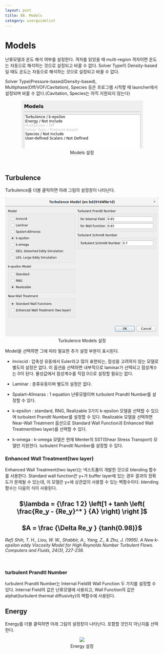 ```yaml
---
layout: post
title: 08. Models
category: userguidelist
---
```


# Models

난류모델과 온도 해석 여부를 설정한다. 격자를 읽었을 때 multi-region 격자이면 온도는 자동으로 해석하는 것으로 설정되고 바꿀 수 없다. Solver Type이 Density-based일 때도 온도는 자동으로 해석하는 것으로 설정되고 바꿀 수 없다.

Solver Type(Pressure-based/Density-based), Multiphase(Off/VOF/Cavitation),  Species 등은 프로그램 시작할 때 launcher에서 설정되며 바꿀 수 없다.(Cavitation, Species는 아직 지원되지 않는다)

<p align='center'>
    <img src="https://github.com/nextfoam/baram-pages/raw/main/screenshots/pic/models.png"><br> Models 설정
</p>
<br>

## Turbulence

Turbulence를 더블 클릭하면 아래 그림의 설정창이 나타난다.

<p align='center'>
    <img src="https://github.com/nextfoam/baram-pages/raw/main/screenshots/pic/turbulence.png"><br> Turbulence Models 설정
</p>

Model을 선택하면 그에 따라 필요한 추가 설정 부분이 표시된다.

* Inviscid : 압축성 유동에서 Euler라고 많이 표현되는, 점성을 고려하지 않는 모델로 별도의 설정은 없다. 이 옵션을 선택하면 내부적으로 laminar가 선택되고 점성계수는 0이 된다. 물성값에서 점성계수를 직접 0으로 설정할 필요는 없다.

* Laminar : 층류유동이며 별도의 설정은 없다.

* Spalart-Allmaras : 1 equation 난류모델이며 turbulent Prandtl Number를 설정할 수 있다.

* k-epsilon : standard, RNG, Realizable 3가지 k-epsilon 모델을 선택할 수 있으며 turbulent Prandtl Number를 설정할 수 있다. Realizable 모델을 선택하면 Near-Wall Treatment 옵션으로 Standard Wall Function과 Enhanced Wall Treatment(two layer)를 선택할 수 있다.

* k-omega : k-omega 모델은 현재 Menter의 SST(Shear Stress Transport) 모델만 지원한다. turbulent Prandtl Number를 설정할 수 있다.


### Enhanced Wall Treatment(two layer)

Enhanced Wall Treatment(two layer)는 넥스트폼이 개발한 것으로 blending 함수를 사용한다. Standard wall function은 y+가 buffer layer에 있는 경우 결과의 정확도가 문제될 수 있는데, 이 모델은 y+에 상관없이 사용할 수 있는 벽함수이다. blending 함수는 다음의 식이 사용된다.

<h2 style="text-align: center">
$\lambda = {\frac 1 2} \left[1 + tanh \left( \frac{Re_y - {Re_y}^* } {A} \right) \right ]$


<h2 style="text-align: center">
$A = \frac {\Delta Re_y } {tanh(0.98)}$
</h2>

*Ref) Shih, T. H., Liou, W. W., Shabbir, A., Yang, Z., & Zhu, J. (1995). A New k-epsilon eddy Viscosity Model for High Reynolds Number Turbulent Flows. Computers and Fluids, 24(3), 227-238.*

<br>

### turbulent Prandtl Number

turbulent Prandtl Number는 Internal Field와 Wall Function 두 가지를 설정할 수 있다. Internal Field의 값은 난류모델에 사용되고, Wall Function의 값은 alphat(turbulent thermal diffusivity)의 벽함수에 사용된다. 


## Energy

Energy를 더블 클릭하면 아래 그림의 설정창이 나타난다. 포함할 것인지 아닌지를 선택한다.

<p align='center'>
    <img src="https://github.com/nextfoam/baram-pages/raw/main/screenshots/pic/energy.png"> <br> Energy 설정 
</p>


